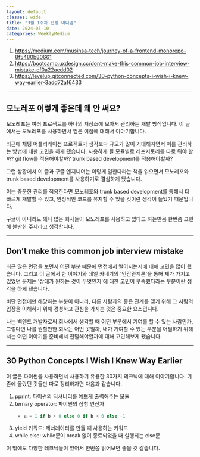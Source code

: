 ```yaml
---
layout: default
classes: wide
title: "3월 1주차 선정 미디엄"
date: 2024-03-10
categories: WeeklyMedium
---
```


1. <https://medium.com/musinsa-tech/journey-of-a-frontend-monorepo-8f5480b80661>
2. <https://bootcamp.uxdesign.cc/dont-make-this-common-job-interview-mistake-cf0a22aedd02>
3. <https://levelup.gitconnected.com/30-python-concepts-i-wish-i-knew-way-earlier-3add72af6433>

---

## 모노레포 이렇게 좋은데 왜 안 써요?

모노레포는 여러 프로젝트를 하나의 저장소에 모아서 관리하는 개발 방식입니다. 이 글에서는 모노레포를 사용하면서 얻은 이점에 대해서 이야기합니다.

최근에 채팅 어플리케이션 프로젝트가 생각보다 규모가 많이 거대해지면서 이를 관리하는 방법에 대한 고민을 하게 됐습니다. 사용하게 될 모듈별로 레포지토리를 따로 둬야 할까? git flow를 적용해야할까? trunk based development를 적용해야할까?

그런 상황에서 이 글과 구글 엔지니어는 이렇게 일한다라는 책을 읽으면서 모노레포와 trunk based development를 사용하기로 결심하게 됐습니다.

이는 충분한 관리를 적용한다면 모노레포와 trunk based development를 통해서 더 빠르게 개발할 수 있고, 안정적인 코드를 유지할 수 있을 것이란 생각이 들었기 때문입니다.

구글이 아니라도 꽤나 많은 회사들이 모노레포를 사용하고 있다고 하는만큼 한번쯤 고민 해 볼만한 주제라고 생각합니다.

---

## Don’t make this common job interview mistake

최근 많은 면접을 보면서 어떤 부분 때문에 면접에서 떨어지는지에 대해 고민을 많이 했습니다. 그리고 이 글에서 한 이야기와 데일 카네기의 '인간관계론'을 통해 제가 가지고 있었던 문제는 '상대가 원하는 것이 무엇인지'에 대한 고민이 부족했다라는 부분이란 생각을 하게 됐습니다.

비단 면접에만 해당하는 부분이 아니라, 다른 사람과의 좋은 관계를 맺기 위해 그 사람의 입장을 이해하기 위해 경청하고 관심을 가지는 것은 중요한 요소입니다.

나는 백엔드 개발자로써 회사에서 생각할 때 어떤 부분에서 기여를 할 수 있는 사람인가, 그렇다면 나를 원할만한 회사는 어떤 곳일까, 내가 기여할 수 있는 부분을 어필하기 위해서는 어떤 이야기를 준비해서 전달해야할까에 대해 고민해보게 됐습니다.

---

## 30 Python Concepts I Wish I Knew Way Earlier

이 글은 파이썬을 사용하면서 사용하기 유용한 30가지 테크닠에 대해 이야기합니다. 기존에 몰랐던 것들만 따로 정리하자면 다음과 같습니다.

1. pprint: 파이썬의 딕셔너리를 예쁘게 출력해주는 모듈
2. ternary operator: 파이썬의 삼항 연산자
   * ```python
     a = 1 if b > 0 else 0 if b < 0 else -1
     ```
3. yield 키워드: 제너레이터를 만들 때 사용하는 키워드
4. while else: while문이 break 없이 종료되었을 때 실행되는 else문

이 밖에도 다양한 테크닉들이 있어서 한번쯤 읽어보면 좋을 것 같습니다.
